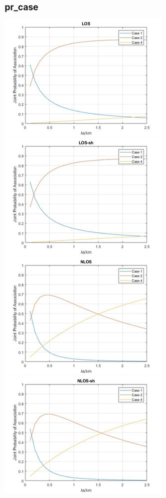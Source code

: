 # pr_case
<img src="LOS.jpg" alt="alt text" title="LOS"/>
<img src="LOS-sh.jpg" alt="alt text" title="LOS-sh"/>
<img src="NLOS.jpg" alt="alt text" title="NLOS"/>
<img src="NLOS-sh.jpg" alt="alt text" title="NLOS-sh"/>
